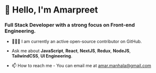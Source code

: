 # 👋 Hello, I'm Amarpreet
  ### Full Stack Developer with a strong focus on Front-end Engineering.



- 👨🏻‍💻 I am currently an active open-source contributor on GitHub.

- Ask me about **JavaScript**, **React**, **NextJS**, **Redux**, **NodeJS**, **TailwindCSS**, **UI Engineering**.

- 📫 How to reach me - You can email me at amar.manhala@gmail.com
